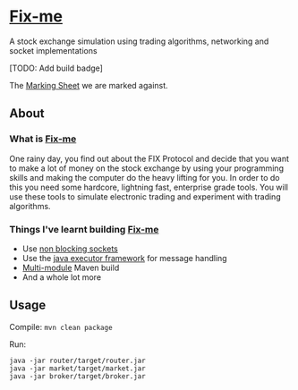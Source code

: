 # [Fix-me](https://github.com/ziadhorat/Fix-me/blob/master/documentation/fixme.en.pdf)

A stock exchange simulation using trading algorithms, networking and socket implementations

[TODO: Add build badge]

The [Marking Sheet](https://github.com/ziadhorat/Fix-me/blob/master/documentation/fixme.markingsheet.pdf) we are marked against.

## About

### What is [Fix-me](https://github.com/ziadhorat/Fix-me/blob/master/documentation/fixme.en.pdf)

One rainy day, you find out about the FIX Protocol and decide that you want to make a lot of money on the stock exchange by using your programming skills and making the computer do the heavy lifting for you. In order to do this you need some hardcore, lightning fast, enterprise grade tools. You will use these tools to simulate electronic trading and experiment with trading algorithms.

### Things I've learnt building [Fix-me](https://github.com/ziadhorat/Fix-me/blob/master/documentation/fixme.en.pdf)

- Use [non blocking sockets](https://www.developer.com/java/data/what-is-non-blocking-socket-programming-in-java.html#:~:text=Non-blocking%20Sockets%20in%20Java,used%20for%20blocking%20socket%20programming.&text=Non-blocking%20sockets%2C%20on%20the,hand%2C%20are%20non-sequential.)
- Use the [java executor framework](https://stackabuse.com/concurrency-in-java-the-executor-framework/) for message handling
- [Multi-module](https://www.baeldung.com/maven-multi-module) Maven build
- And a whole lot more

## Usage

Compile: `mvn clean package`

Run: 
```
java -jar router/target/router.jar
java -jar market/target/market.jar
java -jar broker/target/broker.jar
```
